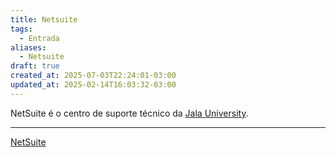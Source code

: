 ```yaml
---
title: Netsuite
tags:
  - Entrada
aliases:
  - Netsuite
draft: true
created_at: 2025-07-03T22:24:01-03:00
updated_at: 2025-02-14T16:03:32-03:00
---
```

NetSuite é o centro de suporte técnico da [Jala University](content/notas/2025/05/07/entrada/Jala_University.md). 

---
[NetSuite](http://tickets.jala.services/)

